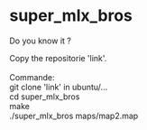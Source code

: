 # super_mlx_bros
Do you know it ?

Copy the repositorie 'link'. \
\
Commande: \
git clone 'link' in ubuntu/... \
cd super_mlx_bros \
make \
./super_mlx_bros maps/map2.map
